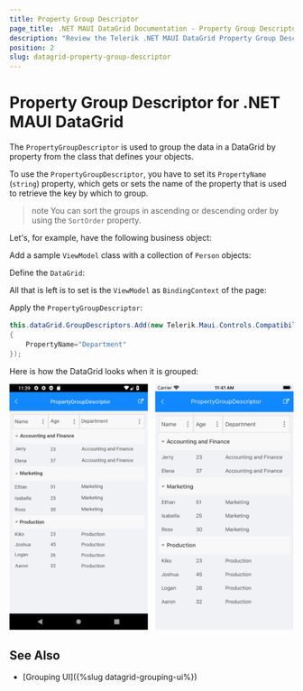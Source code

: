 ```yaml
---
title: Property Group Descriptor
page_title: .NET MAUI DataGrid Documentation - Property Group Descriptor
description: "Review the Telerik .NET MAUI DataGrid Property Group Descriptor documentation article to learn more about the property grouping function you can use."
position: 2
slug: datagrid-property-group-descriptor
---
```


# Property Group Descriptor for .NET MAUI DataGrid

The `PropertyGroupDescriptor` is used to group the data in a DataGrid by property from the class that defines your objects.

To use the `PropertyGroupDescriptor`, you have to set its `PropertyName` (`string`) property, which gets or sets the name of the property that is used to retrieve the key by which to group.

>note You can sort the groups in ascending or descending order by using the `SortOrder` property.

Let's, for example, have the following business object:

<snippet id='datagrid-grouping-propertygroupdescriptor-object' />

Add a sample `ViewModel` class with a collection of `Person` objects:

<snippet id='datagrid-grouping-propertygroupdescriptor-viewmodel' />

Define the `DataGrid`:

<snippet id='datagrid-grouping-groupheadertemplate' />

All that is left is to set is the `ViewModel` as `BindingContext` of the page:

<snippet id='datagrid-grouping-propertygroupdescriptor-setvm' />

Apply the `PropertyGroupDescriptor`:

```C#
this.dataGrid.GroupDescriptors.Add(new Telerik.Maui.Controls.Compatibility.Common.Data.PropertyGroupDescriptor()
{
    PropertyName="Department"
});
```

Here is how the DataGrid looks when it is grouped:

![DataGrid Property GroupDescriptor](../images/datagrid_grouping.png)

## See Also

- [Grouping UI]({%slug datagrid-grouping-ui%})
